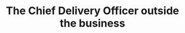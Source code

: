 ---
title: The Chief Delivery Officer outside the business
layout: section.njk
jumbotron: "How the CDO or Client Services Director relates to clients for the business, especially when the customer may not always be right."
pending: true
eleventyNavigation:
  key: The CDO and clients
  parent: Handbook
  root: Handbook
  order: 50
---